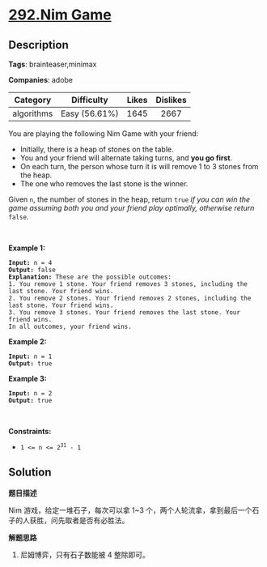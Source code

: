 # [292.Nim Game](https://leetcode.com/problems/nim-game/description/)

## Description

**Tags**: brainteaser,minimax

**Companies**: adobe

| Category | Difficulty | Likes | Dislikes |
| :------: | :--------: | :---: | :------: |
| algorithms | Easy (56.61%) | 1645 | 2667 |

<p>You are playing the following Nim Game with your friend:</p>
<ul>
  <li>Initially, there is a heap of stones on the table.</li>
  <li>You and your friend will alternate taking turns, and <strong>you go first</strong>.</li>
  <li>On each turn, the person whose turn it is will remove 1 to 3 stones from the heap.</li>
  <li>The one who removes the last stone is the winner.</li>
</ul>
<p>Given <code>n</code>, the number of stones in the heap, return <code>true</code><em> if you can win the game assuming both you and your friend play optimally, otherwise return </em><code>false</code>.</p>
<p>&nbsp;</p>
<p><strong class="example">Example 1:</strong></p>
<pre><code><strong>Input:</strong> n = 4
<strong>Output:</strong> false
<strong>Explanation:</strong> These are the possible outcomes:
1. You remove 1 stone. Your friend removes 3 stones, including the last stone. Your friend wins.
2. You remove 2 stones. Your friend removes 2 stones, including the last stone. Your friend wins.
3. You remove 3 stones. Your friend removes the last stone. Your friend wins.
In all outcomes, your friend wins.</code></pre>
<p><strong class="example">Example 2:</strong></p>
<pre><code><strong>Input:</strong> n = 1
<strong>Output:</strong> true</code></pre>
<p><strong class="example">Example 3:</strong></p>
<pre><code><strong>Input:</strong> n = 2
<strong>Output:</strong> true</code></pre>
<p>&nbsp;</p>
<p><strong>Constraints:</strong></p>
<ul>
  <li><code>1 &lt;= n &lt;= 2<sup>31</sup> - 1</code></li>
</ul>

## Solution

**题目描述**

Nim 游戏，给定一堆石子，每次可以拿 1~3 个，两个人轮流拿，拿到最后一个石子的人获胜，问先取者是否有必胜法。

**解题思路**

1. 尼姆博弈，只有石子数能被 4 整除即可。

